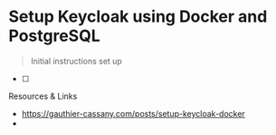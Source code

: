 # Setup Keycloak using Docker and PostgreSQL

> Initial instructions set up

- [ ]

Resources & Links
- https://gauthier-cassany.com/posts/setup-keycloak-docker
-
